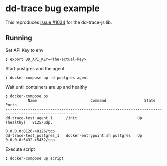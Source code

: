 # dd-trace bug example

This reproduces [issue #1034](https://github.com/DataDog/dd-trace-js/issues/1034) for the dd-trace-js lib.

## Running
Set API Key to env
```
❯ export DD_API_KEY=<the-actual-key>
```
Start postgres and the agent
```
❯ docker-compose up -d postgres agent
```
Wait until containers are up and healthy
```
❯ docker-compose ps
          Name                        Command                 State                  Ports
------------------------------------------------------------------------------------------------------
dd-trace-test_agent_1      /init                           Up (healthy)   8125/udp,
                                                                          0.0.0.0:8126->8126/tcp
dd-trace-test_postgres_1   docker-entrypoint.sh postgres   Up             0.0.0.0:5432->5432/tcp
```
Execute script
```
❯ docker-compose up script
```
